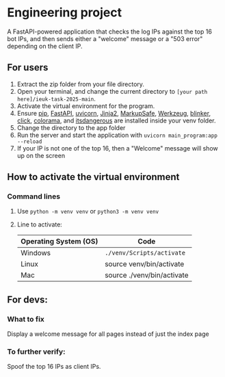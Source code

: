 # Engineering project
A FastAPI-powered application that checks the log IPs against the top 16 bot IPs, and then sends either a "welcome" message or a "503 error" depending on the client IP.

## For users
1. Extract the zip folder from your file directory.
2. Open your terminal, and change the current directory to ``[your path here]/ieuk-task-2025-main``.
3. Activate the virtual environment for the program.
4. Ensure [pip](https://pypi.org/project/pip/), [FastAPI](https://fastapi.tiangolo.com/), [uvicorn](https://pypi.org/project/uvicorn/), [Jinja2](https://pypi.org/project/jinja2/), [MarkupSafe](https://pypi.org/project/markupsafe/), [Werkzeug](https://pypi.org/project/werkzeug/), [blinker](https://pypi.org/project/blinker/), [click](https://pypi.org/project/click/), [colorama](https://pypi.org/project/colorama/), and [itsdangerous](https://pypi.org/project/itsdangerous/) are installed inside your venv folder.
5. Change the directory to the app folder
6. Run the server and start the application with ``uvicorn main_program:app --reload``
7. If your IP is not one of the top 16, then a "Welcome" message will show up on the screen

## How to activate the virtual environment

### Command lines
1. Use ``python -m venv venv`` or ``python3 -m venv venv``
2. Line to activate:

    | Operating System (OS) | Code |
    |-----------------------|------|
    |Windows                |``./venv/Scripts/activate``|
    |Linux                  |source venv/bin/activate|
    |Mac                    |source ./venv/bin/activate|

## For devs:
### What to fix
Display a welcome message for all pages instead of just the index page
### To further verify:
Spoof the top 16 IPs as client IPs.

